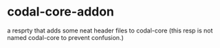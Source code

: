 # codal-core-addon
a resprty that adds some neat header files to codal-core (this resp is not named codal-core to prevent confusion.)
